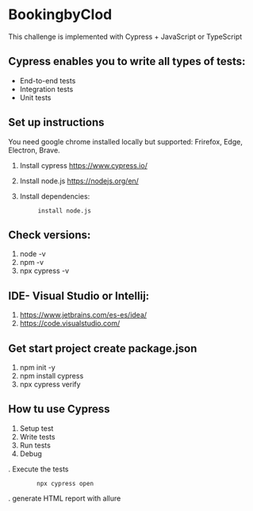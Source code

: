 # BookingbyClod
This challenge is implemented with Cypress + JavaScript or TypeScript


## Cypress enables you to write all types of tests:

* End-to-end tests
* Integration tests
* Unit tests

## Set up instructions
You need google chrome installed locally but supported: Frirefox, Edge, Electron, Brave.

1. Install cypress https://www.cypress.io/
2. Install node.js https://nodejs.org/en/
3. Install dependencies:

            install node.js

## Check versions:

1. node -v
2. npm -v
3. npx cypress -v


## IDE- Visual Studio or Intellij:

1. https://www.jetbrains.com/es-es/idea/
2. https://code.visualstudio.com/

## Get start project create package.json

1. npm init -y
2. npm install cypress
3. npx cypress verify

## How tu use Cypress

1. Setup test
2. Write tests
3. Run tests
4. Debug


. Execute the tests

            npx cypress open

. generate HTML report with allure

            
